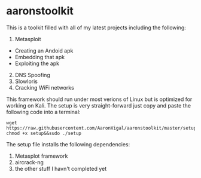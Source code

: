 # aaronstoolkit
This is a toolkit filled with all of my latest projects including the following: 

1. Metasploit
  * Creating an Andoid apk
  * Embedding that apk
  * Exploiting the apk
2. DNS Spoofing
3. Slowloris
4. Cracking WiFi networks

This framework should run under most verions of Linux but is optimized for working on Kali.
The setup is very straight-forward just copy and paste the following code into a terminal:
```{r, engine='bash', count_lines}
wget https://raw.githubusercontent.com/AaronVigal/aaronstoolkit/master/setup&&sudo chmod +x setup&&sudo ./setup 
```
The setup file installs the following dependencies:

1. Metasplot framework
2. aircrack-ng
3. the other stuff I havn't completed yet
